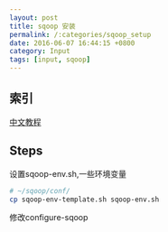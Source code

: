 ```yaml
---
layout: post
title: sqoop 安装
permalink: /:categories/sqoop_setup
date: 2016-06-07 16:44:15 +0800
category: Input
tags: [input, sqoop]
---
```


## 索引

[中文教程](https://www.evernote.com/shard/s250/nl/33206666/3499d7c4-ecd9-4674-96be-503aa705a029?title=%E5%9C%A8hadoop2.6.0%E9%9B%86%E7%BE%A4%E4%B8%8A%E5%AE%89%E8%A3%85sqoop1.4.6%2C%20flume1.6.0%E5%8F%8A%E6%B5%8B%E8%AF%95)


## Steps

设置sqoop-env.sh,一些环境变量

```bash
# ~/sqoop/conf/
cp sqoop-env-template.sh sqoop-env.sh
```

修改configure-sqoop

